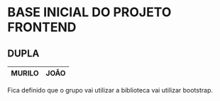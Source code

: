# BASE INICIAL DO PROJETO FRONTEND

## DUPLA

| MURILO | JOÃO |
| ------ | ---- |

Fica definido que o grupo vai utilizar a biblioteca vai utilizar bootstrap.
